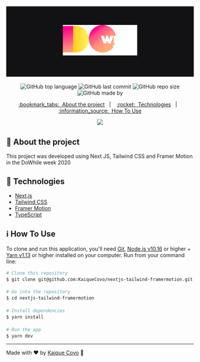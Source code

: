 <!-- Logotipo -->
<h1 align="center" style="padding: 50px; background: #121214;">
<img alt="Logotipo" src="./.github/logo.svg" width="200" heigth="auto"/>
</h1>

<div align="center">

<!-- Badges -->
![GitHub top language](https://img.shields.io/github/languages/top/kaiqueCovo/nextjs-tailwind-framermotion?color=%23FF008E)
![GitHub last commit](https://img.shields.io/github/last-commit/kaiqueCovo/nextjs-tailwind-framermotion?color=%23FF6F81)
![GitHub repo size](https://img.shields.io/github/repo-size/kaiqueCovo/nextjs-tailwind-framermotion?color=%23FFAC7A)
![GitHub made by](https://img.shields.io/badge/made%20by-kaiqueCovo-%23FFF566)

<!-- Menu -->
<p align="center" >
  <a href="#bookmark_tabs-about-the-project">:bookmark_tabs:&nbsp;&nbsp;About the project</a>&nbsp;&nbsp;&nbsp;|&nbsp;&nbsp;&nbsp;
  <a href="#rocket-technologies">:rocket:&nbsp;&nbsp;Technologies</a>&nbsp;&nbsp;&nbsp;|&nbsp;&nbsp;&nbsp;
  <a href="#information_source-how-to-use">:information_source:&nbsp;&nbsp;How To Use</a>
</p>

<!-- GIF -->
![](./.github/gif.gif)

</div>

<!-- About -->
## :bookmark_tabs: About the project

This project was developed using Next JS, Tailwind CSS and Framer Motion in the DoWhile week 2020


<!-- Technologies -->
## :rocket: Technologies

- [Next.js](https://nextjs.org/)
- [Tailwind CSS](https://tailwindcss.com/)
- [Framer Motion](https://www.framer.com/motion/)
- [TypeScript](https://www.typescriptlang.org/)



<!-- How to use -->
## :information_source: How To Use


To clone and run this application, you'll need [Git](https://git-scm.com), [Node.js v10.16](https://nodejs.org/en) or higher + [Yarn v1.13](https://yarnpkg.com) or higher installed on your computer. Run from your command line:

```bash
# Clone this repository
$ git clone git@github.com:KaiqueCovo/nextjs-tailwind-framermotion.git

# Go into the repository
$ cd nextjs-tailwind-framermotion

# Install dependencies
$ yarn install

# Run the app
$ yarn dev
```

---
Made with ♥  by [Kaique Covo](https://www.linkedin.com/in/kaique-covo-a46331147/) :wave:
